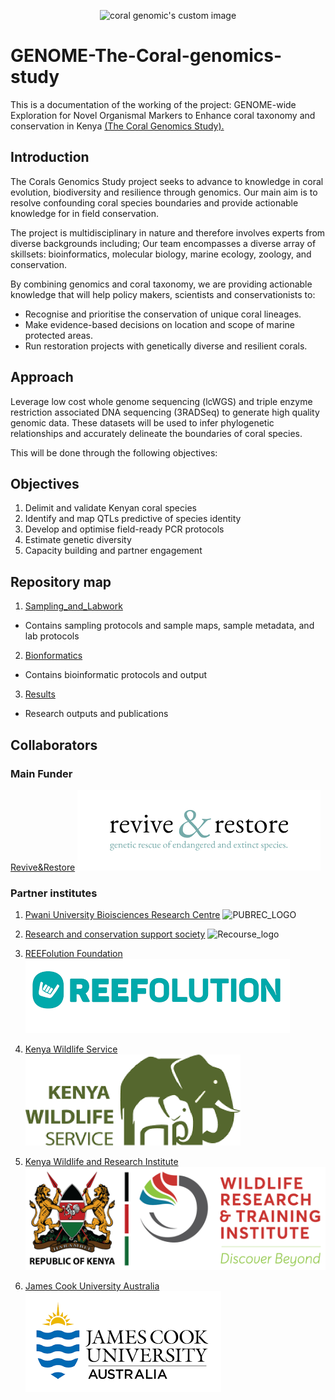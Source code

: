

  <p align="center">
    <img src="https://coralgenomics.recourse.co.ke/wp-content/uploads/2025/10/coral_genomics_logo_edited-2-300x300.png" alt="coral genomic's custom image"/>
  </p>

# GENOME-The-Coral-genomics-study
This is a documentation of the working of the project: GENOME-wide Exploration for Novel Organismal Markers to Enhance coral taxonomy and conservation in Kenya [(The Coral Genomics Study).](https://coralgenomics.recourse.co.ke/)

## Introduction #
The Corals Genomics Study project seeks to advance to knowledge in coral evolution, biodiversity and resilience through genomics. Our main aim is to resolve confounding coral species boundaries and provide actionable knowledge for in field conservation.

The project is multidisciplinary in nature and therefore involves experts from diverse backgrounds including;
Our team encompasses a diverse array of skillsets: bioinformatics, molecular biology, marine ecology, zoology, and conservation.

By combining genomics and coral taxonomy, we are providing actionable knowledge that will help policy makers, scientists and conservationists to:

* Recognise and prioritise the conservation of unique coral lineages.
* Make evidence-based decisions on location and scope of marine protected areas.
* Run restoration projects with genetically diverse and resilient corals.

## Approach
Leverage low cost whole genome sequencing (lcWGS) and triple enzyme restriction associated DNA sequencing (3RADSeq) to generate high quality genomic data. These datasets will be used to infer phylogenetic relationships and accurately delineate the boundaries of coral species.

This will be done through the following objectives:

## Objectives
1. Delimit and validate Kenyan coral species
2. Identify and map QTLs predictive of species identity
3. Develop and optimise field-ready PCR protocols
4. Estimate genetic diversity
5. Capacity building and partner engagement

## Repository map
1. [Sampling_and_Labwork](https://coralgenomics.recourse.co.ke/)

 - Contains sampling protocols and sample maps, sample metadata, and lab protocols
2. [Bionformatics](https://coralgenomics.recourse.co.ke/)

  - Contains bioinformatic protocols and output
3. [Results](https://coralgenomics.recourse.co.ke/)

  - Research outputs and publications


## Collaborators
### Main Funder

[Revive&Restore](https://reviverestore.org/)
![PUBREC_LOGO](https://github.com/Research-Conservation-Support-Society/GENOME-The-Coral-genomics-study/blob/main/assets/images/reviveandrestore_logo.png)

### Partner institutes
 1. [Pwani University Bioisciences Research Centre](www.pubrec.pubrec.pu.ac.ke)
 ![PUBREC_LOGO](https://coralgenomics.recourse.co.ke/wp-content/uploads/2025/09/PUBREC_LOGO-removebg-preview.png)

 2. [Research and conservation support society](www.recourse.co.ke)
![Recourse_logo](https://www.recourse.co.ke/wp-content/uploads/2025/04/Screenshot-2025-04-19-at-13.19.09.webp)

 3. [REEFolution Foundation](www.reefolution.org)
 ![PUBREC_LOGO](https://github.com/Research-Conservation-Support-Society/GENOME-The-Coral-genomics-study/blob/main/assets/images/reefolution_logo.png)

 4. [Kenya Wildlife Service](www.kws.go.ke)
 ![PUBREC_LOGO](https://github.com/Research-Conservation-Support-Society/GENOME-The-Coral-genomics-study/blob/main/assets/images/kws_logo.png)

 5. [Kenya Wildlife and Research Institute](www.wrti.go.ke)
 ![PUBREC_LOGO](https://github.com/Research-Conservation-Support-Society/GENOME-The-Coral-genomics-study/blob/main/assets/images/WIRTI-Logo-web.png)

 6. [James Cook University Australia](www.jcu.edu.au)
 ![PUBREC_LOGO](https://github.com/Research-Conservation-Support-Society/GENOME-The-Coral-genomics-study/blob/main/assets/images/jcu_logo.png)
